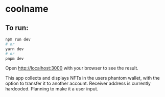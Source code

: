 # coolname

## To run:
```bash
npm run dev
# or
yarn dev
# or
pnpm dev
```
Open [http://localhost:3000](http://localhost:3000) with your browser to see the result.

This app collects and displays NFTs in the users phantom wallet, with the option to transfer it to another account.
Receiver address is currently hardcoded. Planning to make it a user input.
